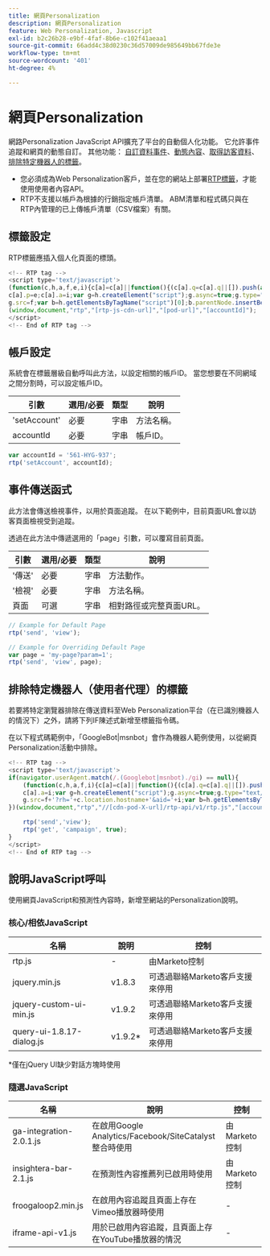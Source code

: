 ```yaml
---
title: 網頁Personalization
description: 網頁Personalization
feature: Web Personalization, Javascript
exl-id: b2c26b28-e9bf-4faf-8b6e-c102f41aeaa1
source-git-commit: 66add4c38d0230c36d57009de985649bb67fde3e
workflow-type: tm+mt
source-wordcount: '401'
ht-degree: 4%

---
```


# 網頁Personalization

網路Personalization JavaScript API擴充了平台的自動個人化功能。 它允許事件追蹤和網頁的動態自訂。 其他功能： [自訂資料事件](custom-data-events.md)、[動態內容](web-personalization.md)、[取得訪客資料](get-visitor-data.md)、[排除特定機器人的標籤](#exclude_tag_for_specific_bots)。

- 您必須成為Web Personalization客戶，並在您的網站上部署[RTP標籤](https://experienceleague.adobe.com/en/docs/marketo/using/product-docs/web-personalization/rtp-tag-implementation/deploy-the-rtp-javascript)，才能使用使用者內容API。
- RTP不支援以帳戶為根據的行銷指定帳戶清單。 ABM清單和程式碼只與在RTP內管理的已上傳帳戶清單（CSV檔案）有關。

## 標籤設定

RTP標籤應插入個人化頁面的標頭。

```javascript
<!-- RTP tag --> 
<script type='text/javascript'>
(function(c,h,a,f,e,i){c[a]=c[a]||function(){(c[a].q=c[a].q||[]).push(arguments)};
c[a].p=e;c[a].a=i;var g=h.createElement("script");g.async=true;g.type="text/javascript";
g.src=f;var b=h.getElementsByTagName("script")[0];b.parentNode.insertBefore(g,b)})
(window,document,"rtp","[rtp-js-cdn-url]","[pod-url]","[accountId]");
</script>
<!-- End of RTP tag -->
```

## 帳戶設定

系統會在標籤層級自動呼叫此方法，以設定相關的帳戶ID。 當您想要在不同網域之間分割時，可以設定帳戶ID。

| 引數 | 選用/必要 | 類型 | 說明 |
|--------------|-------------------|--------|--------------|
| &#39;setAccount&#39; | 必要 | 字串 | 方法名稱。 |
| accountId | 必要 | 字串 | 帳戶ID。 |


```javascript
var accountId = '561-HYG-937';
rtp('setAccount', accountId);
```

## 事件傳送函式

此方法會傳送檢視事件，以用於頁面追蹤。 在以下範例中，目前頁面URL會以訪客頁面檢視受到追蹤。

透過在此方法中傳遞選用的「page」引數，可以覆寫目前頁面。

| 引數 | 選用/必要 | 類型 | 說明 |
|-----------|-------------------|--------|---------------------------------|
| &#39;傳送&#39; | 必要 | 字串 | 方法動作。 |
| &#39;檢視&#39; | 必要 | 字串 | 方法名稱。 |
| 頁面 | 可選 | 字串 | 相對路徑或完整頁面URL。 |


```javascript
// Example for Default Page
rtp('send', 'view');

// Example for Overriding Default Page
var page = 'my-page?param=1';
rtp('send', 'view', page);
```

## 排除特定機器人（使用者代理）的標籤

若要將特定瀏覽器排除在傳送資料至Web Personalization平台（在已識別機器人的情況下）之外，請將下列IF陳述式新增至標籤指令碼。

在以下程式碼範例中，「GoogleBot|msnbot」會作為機器人範例使用，以從網頁Personalization活動中排除。

```javascript
<!-- RTP tag --> 
<script type='text/javascript'>
if(navigator.userAgent.match(/.(Googlebot|msnbot)./gi) == null){
    (function(c,h,a,f,i){c[a]=c[a]||function(){(c[a].q=c[a].q||[]).push(arguments)};
    c[a].a=i;var g=h.createElement("script");g.async=true;g.type="text/javascript";
    g.src=f+'?rh='+c.location.hostname+'&aid='+i;var b=h.getElementsByTagName("script")[0];b.parentNode.insertBefore(g,b);
})(window,document,"rtp","//[cdn-pod-X-url]/rtp-api/v1/rtp.js","[accountId]");

    rtp('send','view');
    rtp('get', 'campaign', true);
}
</script>
<!-- End of RTP tag -->
```

## 說明JavaScript呼叫

使用網頁JavaScript和預測性內容時，新增至網站的Personalization說明。

### 核心/相依JavaScript

| 名稱 | 說明 | 控制 |
|---------------------------|-------------|--------------------------------------------------------|
| rtp.js | - | 由Marketo控制 |
| jquery.min.js | v1.8.3 | 可透過聯絡Marketo客戶支援來停用 |
| jquery-custom-ui-min.js | v1.9.2 | 可透過聯絡Marketo客戶支援來停用 |
| query-ui-1.8.17-dialog.js | v1.9.2* | 可透過聯絡Marketo客戶支援來停用 |


*僅在jQuery UI缺少對話方塊時使用

### 隨選JavaScript

| 名稱 | 說明 | 控制 |
|-------------------------|-----------------------------------------------------------------------|-----------------------|
| ga-integration-2.0.1.js | 在啟用Google Analytics/Facebook/SiteCatalyst整合時使用 | 由Marketo控制 |
| insightera-bar-2.1.js | 在預測性內容推薦列已啟用時使用 | 由Marketo控制 |
| froogaloop2.min.js | 在啟用內容追蹤且頁面上存在Vimeo播放器時使用 | - |
| iframe-api-v1.js | 用於已啟用內容追蹤，且頁面上存在YouTube播放器的情況 | - |
